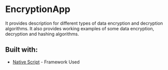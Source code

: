 # EncryptionApp

It provides description for different types of data encryption and decryption algorithms. It also provides working examples of some data encryption, decryption and hashing algorithms.

## Built with:

* [Native Script](https://www.nativescript.org/) - Framework Used
